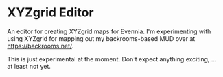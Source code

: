 # XYZgrid Editor
An editor for creating XYZgrid maps for Evennia. I'm experimenting with using XYZgrid for mapping out my backrooms-based MUD over at <a href="https://backrooms.net/">https://backrooms.net/</a>.

This is just experimental at the moment. Don't expect anything exciting, ... at least not yet.
